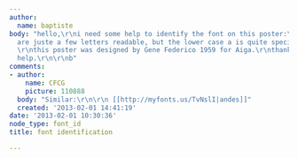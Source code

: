 ```yaml
---
author:
  name: baptiste
body: "hello,\r\ni need some help to identify the font on this poster:\r\n\r\nhttp://www.google.fr/imgres?imgurl=http://www.aiga.org/uploadedImages/AIGA/Content/Inspiration/aiga_medalist/MD_FedericoG_CallEntries59_640.jpg&imgrefurl=http://www.aiga.org/interior.aspx%3Fpageid%3D44%26id%3D3171&usg=__rZpFevOuApmr6Yd0IeEgeYQpr68=&h=924&w=640&sz=187&hl=en&start=0&zoom=1&tbnid=iEuhYH1yitLfiM:&tbnh=147&tbnw=100&ei=vJELUducOKmH0AWFhYBg&itbs=1&iact=rc&dur=482&sig=108745420781942324571&page=1&ndsp=64&ved=1t:429,r:0,s:0,i:85&tx=58&ty=93\r\n\r\nthere
  are juste a few letters readable, but the lower case a is quite specific. any idea?
  \r\nthis poster was designed by Gene Federico 1959 for Aiga.\r\nthanks for your
  help.\r\n\r\nb"
comments:
- author:
    name: CFCG
    picture: 110888
  body: "Similar:\r\n\r\n [[http://myfonts.us/TvNslI|andes]]"
  created: '2013-02-01 14:41:19'
date: '2013-02-01 10:30:36'
node_type: font_id
title: font identification

---
```

